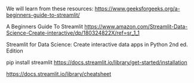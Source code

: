 We will learn from these resources:
 https://www.geeksforgeeks.org/a-beginners-guide-to-streamlit/ 

A Beginners Guide To Streamlit
https://www.amazon.com/Streamlit-Data-Science-Create-interactive/dp/180324822X/ref=sr_1_1

Streamlit for Data Science: Create interactive data apps in Python 2nd ed. Edition

pip install streamlit
https://docs.streamlit.io/library/get-started/installation

https://docs.streamlit.io/library/cheatsheet